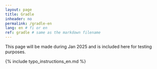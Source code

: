 ```yaml
---
layout: page
title: Gradle
inheader: no
permalink: /gradle-en
lang: en # fi or en
ref: gradle # same as the markdown filename
---
```

This page will be made during Jan 2025 and is included here for testing purposes. 


{% include typo_instructions_en.md %}
